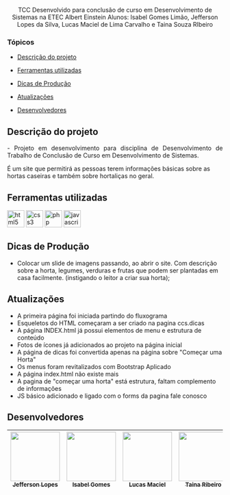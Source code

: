 
<p align="center">
TCC Desenvolvido para conclusão de curso em Desenvolvimento de Sistemas na ETEC Albert Einstein
Alunos: Isabel Gomes Limão, Jefferson Lopes da Silva, Lucas Maciel de Lima Carvalho e Taina Souza RIbeiro
</p>

### Tópicos 

- [Descrição do projeto](#descrição-do-projeto)

- [Ferramentas utilizadas](#ferramentas-utilizadas)

- [Dicas de Produção](#dicas-de-produção) 

- [Atualizações](#atualizacoes)

- [Desenvolvedores](#devs)


## Descrição do projeto 

<p align="justify">
- Projeto em desenvolvimento para disciplina de Desenvolvimento de Trabalho de Conclusão de Curso em Desenvolvimento de Sistemas. 

É um site que permitirá as pessoas terem informações básicas sobre as hortas caseiras e também sobre hortaliças no geral.

</p>


###

## Ferramentas utilizadas

<img src="https://cdn-icons-png.flaticon.com/512/5968/5968267.png" alt="html5" width="40" height="40"/>
<img src="https://cdn-icons-png.flaticon.com/512/5968/5968242.png" alt="css3" width="40" height="40"/> 
<img src="https://cdn-icons-png.flaticon.com/512/5968/5968332.png" alt="php" width="40" height="40"/> 
<img src="https://cdn-icons-png.flaticon.com/512/5968/5968292.png" alt="javascript" width="40" height="40"/> 

###

## Dicas de Produção
- Colocar um slide de imagens passando, ao abrir o site. Com descrição sobre a horta, legumes, verduras e frutas que podem ser plantadas em casa facilmente. (instigando o leitor a criar sua horta);

###

## Atualizações

- A primeira página foi iniciada partindo do fluxograma
- Esqueletos do HTML começaram a ser criado na pagina ccs.dicas
- A página INDEX.html já possui elementos de menu e estrutura de conteúdo
- Fotos de ícones já adicionados ao projeto na página inicial
- A página de dicas foi convertida apenas na página sobre "Começar uma Horta"
- Os menus foram revitalizados com Bootstrap Aplicado
- A página index.html não existe mais
- A pagina de "começar uma horta" está estrutura, faltam complemento de informações
- JS básico adicionado e ligado com o forms da pagina fale conosco

###

## Desenvolvedores
| [<img src="https://avatars.githubusercontent.com/u/37356058?v=4" width=115><br><sub>Jefferson Lopes</sub>](https://github.com/isabelimao) |  [<img src="https://avatars.githubusercontent.com/u/38091359?v=4" width=115><br><sub>Isabel Gomes</sub>](https://github.com/JLopes2021) |  [<img src="https://avatars.githubusercontent.com/u/37315196?v=4" width=115><br><sub>Lucas Maciel</sub>](https://github.com/LucasMaciel17) | [<img src="https://avatars.githubusercontent.com/u/21059035?v=4" width=115><br><sub>Taina Ribeiro</sub>](https://github.com/Taina245) |
| :---: | :---: | :---: | :---: 

